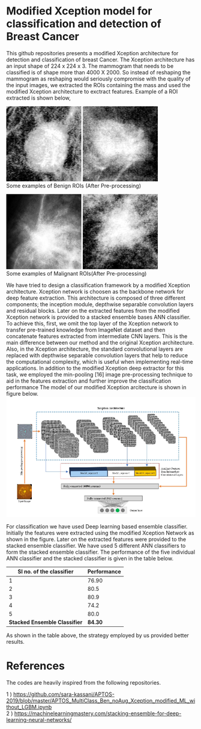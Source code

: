 # Modified Xception model for classification and detection of Breast Cancer 

This github repositories presents a modified Xception architecture for detection and classification of breast Cancer. The Xception architecture has an input shape of 224 x 224 x 3. The mammogram that needs to be classified is of shape more than 4000 X 2000. So instead of reshaping the mammogram as reshaping would seriously compromise with the quality of the input images, we extracted the ROIs containing the mass and used the modified Xception architecture to exctract features. Example of a ROI extracted is shown below,


<img src="https://github.com/sagardeepdeb/rahman_xception_global/blob/main/enhanced_dataset/benign/Mass-Test_P_00099_LEFT_MLO_ROI_Mass_B_1.png%20.png" alt="(b)" width="200" height="200"> <img src="https://github.com/sagardeepdeb/rahman_xception_global/blob/main/enhanced_dataset/benign/Mass-Test_P_00278_RIGHT_MLO_ROI_Mass_B_1.png%20.png" alt="alt text" width="200" height="200"> <br/> Some examples of Benign ROIs (After Pre-processing)


<img src="https://github.com/sagardeepdeb/rahman_xception_global/blob/main/enhanced_dataset/malignant/Mass-Test_P_00324_RIGHT_MLO_ROI_Arch_M_1.png%20.png" alt="(a)" width="200" height="200"> <img src="https://github.com/sagardeepdeb/rahman_xception_global/blob/main/enhanced_dataset/malignant/Mass-Test_P_00514_LEFT_MLO_ROI_Mass_M_1.png%20.png" alt="alt text" width="200" height="200"> <br/> Some examples of Malignant ROIs(After Pre-processing)

We have tried to design a classification framework by a modified Xception architecture. Xception network is choosen as the backbone network for deep feature extraction. This architecture is composed of three different components; the inception module, depthwise separable convolution layers and residual blocks. Later on the extracted features from the modified Xception network is provided to a stacked ensemble bases ANN classifier. To achieve this, first, we omit the top layer of the Xception network to transfer pre-trained knowledge from ImageNet dataset and then concatenate features extracted from intermediate CNN layers. This is the main difference between our method and the original Xception architecture. Also, in the Xception architecture, the standard convolutional layers are replaced with depthwise separable convolution layers that help to reduce the computational complexity, which is useful when implementing real-time applications. In addition to the modified Xception deep extractor for this task, we employed the min-pooling [16] image pre-processing technique to aid in the features extraction and further improve the classification performance
The model of our modified Xception arcitecture is shown in figure below.
![Figure 5](https://github.com/sagardeepdeb/rahman_xception_global/blob/main/model.PNG)

For classification we have used Deep learning based ensemble classifier. Initially the features were extracted using the modified Xception Network as shown in the figure. Later on the extracted features were provided to the stacked ensemble classifier. We have used 5 different ANN classifiers to form the stacked ensemble classifier. The performance of the five individual ANN classifier and the stacked classifier is given in the table below.

Sl no. of the classifier | Performance
------------ | -------------
1 | 76.90
2 | 80.5
3 | 80.9
4 | 74.2
5 | 80.0
__Stacked Ensemble Classifier__ | __84.30__

As shown in the table above, the strategy employed by us provided better results.


# References 

The codes are heavily inspired from the following repositories.


1 ) https://github.com/sara-kassani/APTOS-2019/blob/master/APTOS_MultiClass_Ben_noAug_Xception_modified_ML_without_LGBM.ipynb <br/>
2 ) https://machinelearningmastery.com/stacking-ensemble-for-deep-learning-neural-networks/
